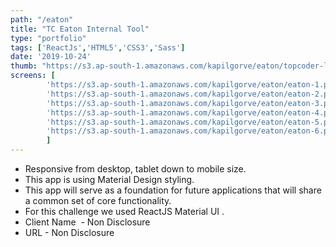 ```yaml
---
path: "/eaton"
title: "TC Eaton Internal Tool"
type: "portfolio"
tags: ['ReactJs','HTML5','CSS3','Sass']
date: '2019-10-24'
thumb: "https://s3.ap-south-1.amazonaws.com/kapilgorve/eaton/topcoder-logo.png"
screens: [
        'https://s3.ap-south-1.amazonaws.com/kapilgorve/eaton/eaton-1.png',
        'https://s3.ap-south-1.amazonaws.com/kapilgorve/eaton/eaton-2.png',
        'https://s3.ap-south-1.amazonaws.com/kapilgorve/eaton/eaton-3.png',
        'https://s3.ap-south-1.amazonaws.com/kapilgorve/eaton/eaton-4.png',
        'https://s3.ap-south-1.amazonaws.com/kapilgorve/eaton/eaton-5.png',
        'https://s3.ap-south-1.amazonaws.com/kapilgorve/eaton/eaton-6.png',
        ]
---
```

*   Responsive from desktop, tablet down to mobile size.
*   This app is using Material Design styling.
*   This app will serve as a foundation for future applications that will share a common set of core functionality.
*   For this challenge we used ReactJS Material UI .
*   Client Name  - Non Disclosure
*   URL - Non Disclosure